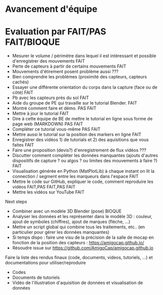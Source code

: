 # Avancement d'équipe
# Evaluation par FAIT/PAS FAIT/BlOQUE


- Mesurer le volume / périmètre dans lequel il est intéressant et possible d'enregistrer des mouvements    FAIT
- Perte de capteurs à partir de certains mouvements    FAIT
- Mouvements d'étirement posent problème aussi    ???
- Bien comprendre les problèmes (proximité des capteurs, capteurs cachés)
- Essayer une différente orientation du corps dans la capture (face ou de côté)    FAIT
- Pb avec les capteurs près du sol   FAIT
- Aide du groupe de PE qui travaille sur le tutorial Blender.    FAIT  
- Montré comment faire et démo.    PAS FAIT
- Mettre à jour le tutorial   FAIT
- Dire à cette équipe de BE de mettre le tutorial en ligne sous forme de page web (MARKDOWN)   PAS FAIT
- Compléter ce tutorial vous-même     PAS FAIT
- Mettre aussi le tutorial sur la position des markers en ligne    FAIT
- Enregistrer des vidéos 1) de tutorials et 2) des aquisitions que vous faites    FAIT
- Faire une proposition (devis?) d'enregistrement de flux vidéos     ???
- Discutter comment compléter les données manquantes (ajouts d'autres dispositifs de capture ? ou algos ? ou limites des mouvements à faire ?) FAIT
- Visualisation générée en Python (MatPlotLib) à chaque instant on lit la connection / segment entre les marqueurs dans l'espace   FAIT
- Mettre le code sur GitHub, expliquer le code, comment reproduire les vidéos    FAIT,PAS FAIT,PAS FAIT
- Mettre les vidéos sur YouTube    FAIT


Next steps
- Combiner avec un modèle 3D Blender (pose)    BlOQUE        
- Analyser les données et les représenter dans le modèle 3D : couleur, ajout de symboles (chiffres), ajout de marques (flèche, ...)
- Mettre un script global qui combine tous les traitements, etc.. (en particulier pour gérer les données manquantes)
- Si temps dispo : faire une visu de la précision de la salle de mocap en fonction de la position des capteurs : https://amigocap.github.io/
- Résoudre issue sur https://github.com/AmigoCap/amigocap.github.io



Faire la liste des rendus finaux (code, documents, videos, tutoriels, ...) et documentations pour utiliser/reproduire
- Codes
- Documents de tutoriels
- Vidéo de l'illustration d'aquisition de données et visualisation de données
